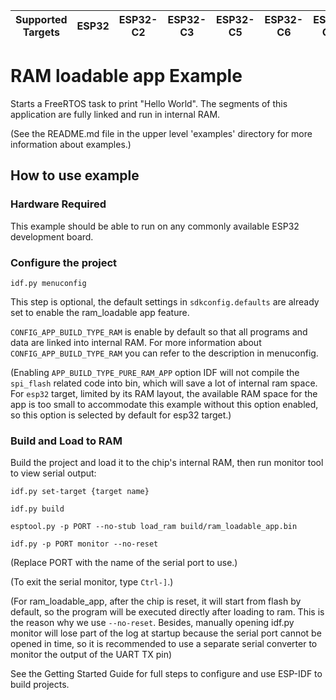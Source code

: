 | Supported Targets | ESP32 | ESP32-C2 | ESP32-C3 | ESP32-C5 | ESP32-C6 | ESP32-C61 | ESP32-H2 | ESP32-P4 | ESP32-S2 | ESP32-S3 |
| ----------------- | ----- | -------- | -------- | -------- | -------- | --------- | -------- | -------- | -------- | -------- |

# RAM loadable app Example

Starts a FreeRTOS task to print "Hello World". The segments of this application are
fully linked and run in internal RAM.

(See the README.md file in the upper level 'examples' directory for more information about examples.)

## How to use example

### Hardware Required

This example should be able to run on any commonly available ESP32 development board.

### Configure the project

```
idf.py menuconfig
```

This step is optional, the default settings in `sdkconfig.defaults` are already set to enable the ram_loadable app feature.

`CONFIG_APP_BUILD_TYPE_RAM` is enable  by default so that all programs and data are linked into internal RAM. For more information about `CONFIG_APP_BUILD_TYPE_RAM` you can refer to the description in menuconfig.

(Enabling `APP_BUILD_TYPE_PURE_RAM_APP` option IDF will not compile the `spi_flash` related code into bin, which will save a lot of internal ram space. For `esp32` target, limited by its RAM layout, the available RAM space for the app is too small to accommodate this example without this option enabled, so this option is selected by default for esp32 target.)

### Build and Load to RAM

Build the project and load it to the chip's internal RAM, then run monitor tool to view serial output:

```
idf.py set-target {target name}

idf.py build

esptool.py -p PORT --no-stub load_ram build/ram_loadable_app.bin

idf.py -p PORT monitor --no-reset
```

(Replace PORT with the name of the serial port to use.)

(To exit the serial monitor, type ``Ctrl-]``.)

(For ram_loadable_app, after the chip is reset, it will start from flash by default, so the program will be executed directly after loading to ram. This is the reason why we use `--no-reset`. Besides, manually opening idf.py monitor will lose part of the log at startup because the serial port cannot be opened in time, so it is recommended to use a separate serial converter to monitor the output of the UART TX pin)

See the Getting Started Guide for full steps to configure and use ESP-IDF to build projects.
